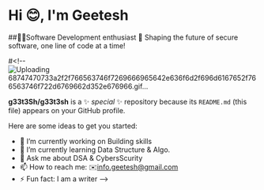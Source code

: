 # Hi 😊, I'm Geetesh 
##👨‍💻Software Development enthusiast 🚀 
Shaping the future of secure software, one line of code at a time!

#<!--![Uploading 68747470733a2f2f766563746f7269666965642e636f6d2f696d6167652f766563746f722d6769662d352e676966.gif…]()

**g33t3Sh/g33t3sh** is a ✨ _special_ ✨ repository because its `README.md` (this file) appears on your GitHub profile.

Here are some ideas to get you started:

- 🔭 I’m currently working on Building skills
- 🌱 I’m currently learning Data Structure & Algo.
- 💬 Ask me about DSA & CybersScurity
- 📫 How to reach me: ✉️info.geetesh@gmail.com
- ⚡ Fun fact: I am a writer
-->
